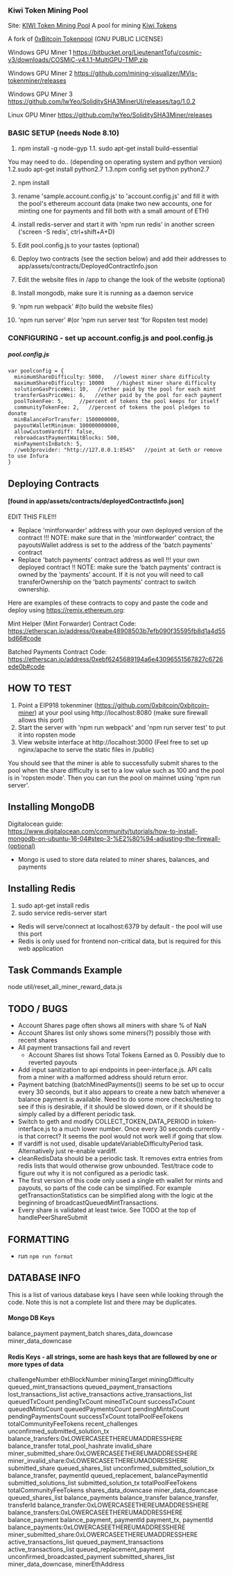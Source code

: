 ### Kiwi Token Mining Pool  
Site: [KIWI Token Mining Pool](http://mining.kiwi-token.com/)
A pool for mining [Kiwi Tokens](https://etherscan.io/token/0x2bf91c18cd4ae9c2f2858ef9fe518180f7b5096d)

A fork of [0xBitcoin Tokenpool](https://github.com/0xbitcoin/tokenpool)
(GNU PUBLIC LICENSE)


Windows GPU Miner 1
https://bitbucket.org/LieutenantTofu/cosmic-v3/downloads/COSMiC-v4.1.1-MultiGPU-TMP.zip

Windows GPU Miner 2
 https://github.com/mining-visualizer/MVis-tokenminer/releases

 Windows GPU Miner 3
 https://github.com/lwYeo/SoliditySHA3MinerUI/releases/tag/1.0.2

 Linux GPU Miner
 https://github.com/lwYeo/SoliditySHA3Miner/releases


### BASIC SETUP  (needs Node 8.10)
1. npm install -g node-gyp
1.1. sudo apt-get install build-essential

You may need to do.. (depending on operating system and python version)
1.2.sudo apt-get install python2.7
1.3.npm config set python python2.7

2. npm install

3. rename 'sample.account.config.js' to 'account.config.js' and fill it with the pool's ethereum account data (make two new accounts, one for minting one for payments and fill both with a small amount of ETH)

4. install redis-server and start it with 'npm run redis' in another screen ('screen -S redis', ctrl+shift+A+D)

5. Edit pool.config.js to your tastes (optional)

6. Deploy two contracts (see the section below) and add their addresses to app/assets/contracts/DeployedContractInfo.json

7. Edit the website files in /app  to change the look of the website (optional)
8. Install mongodb, make sure it is running as a daemon service
9. 'npm run webpack'  #(to build the website files)
10. 'npm run server' #(or 'npm run server test 'for Ropsten test mode)



### CONFIGURING  - set up  account.config.js and pool.config.js

##### pool.config.js

```
var poolconfig = {
  minimumShareDifficulty: 5000,   //lowest miner share difficulty
  maximumShareDifficulty: 10000    //highest miner share difficulty
  solutionGasPriceWei: 10,   //ether paid by the pool for each mint
  transferGasPriceWei: 6,   //ether paid by the pool for each payment
  poolTokenFee: 5,     //percent of tokens the pool keeps for itself
  communityTokenFee: 2,   //percent of tokens the pool pledges to donate
  minBalanceForTransfer: 1500000000,   
  payoutWalletMinimum: 100000000000,
  allowCustomVardiff: false,
  rebroadcastPaymentWaitBlocks: 500,
  minPaymentsInBatch: 5,
  //web3provider: "http://127.0.0.1:8545"   //point at Geth or remove to use Infura
}
```

## Deploying Contracts
####     [found in app/assets/contracts/deployedContractInfo.json]
EDIT THIS FILE!!!

* Replace 'mintforwarder' address with your own deployed version of the contract !!! NOTE: make sure that in the 'mintforwarder' contract, the payoutsWallet address is set to the address of the 'batch payments' contract
* Replace 'batch payments' contract address as well !!! your own deployed contract !! NOTE: make sure the 'batch payments' contract is owned by the 'payments' account. If it is not you will need to call transferOwnership on the 'batch payments' contract to switch ownership.

Here are examples of these contracts to copy and paste the code and deploy using https://remix.ethereum.org:

Mint Helper (Mint Forwarder) Contract Code:
https://etherscan.io/address/0xeabe48908503b7efb090f35595fb8d1a4d55bd66#code

Batched Payments Contract Code:
https://etherscan.io/address/0xebf6245689194a6e43096551567827c6726ede0b#code


## HOW TO TEST
1. Point a EIP918 tokenminer (https://github.com/0xbitcoin/0xbitcoin-miner) at your pool using http://localhost:8080   (make sure firewall allows this port)
2. Start the server with 'npm run webpack' and 'npm run server test' to put it into ropsten mode
3. View website interface at http://localhost:3000 (Feel free to set up nginx/apache to serve the static files in /public)

You should see that the miner is able to successfully submit shares to the pool when the share difficulty is set to a low value such as 100 and the pool is in 'ropsten mode'.  Then you can run the pool on mainnet using 'npm run server'.


## Installing MongoDB

Digitalocean guide:
https://www.digitalocean.com/community/tutorials/how-to-install-mongodb-on-ubuntu-16-04#step-3-%E2%80%94-adjusting-the-firewall-(optional)

 - Mongo is used to store data related to miner shares, balances, and payments


## Installing Redis  
  1. sudo apt-get install redis
  2. sudo service redis-server start

   - Redis will serve/connect at localhost:6379 by default - the pool will use this port
   - Redis is only used for frontend non-critical data, but is required for this web application


## Task Commands Example
node util/reset_all_miner_reward_data.js


## TODO / BUGS
 - Account Shares page often shows all miners with share % of NaN
 - Account Shares list only shows some miners(?) possibly those with recent shares
 - All payment transactions fail and revert
   - Account Shares list shows Total Tokens Earned as 0. Possibly due to reverted payouts
 - Add input sanitization to api endpoints in peer-interface.js. API calls from a miner
   with a malformed address should return error.
 - Payment batching (batchMinedPayments()) seems to be set up to occur every 30 seconds,
   but it also appears to create a new batch whenever a balance payment is available. Need
   to do some more checks/testing to see if this is desirable, if it should be slowed
   down, or if it should be simply called by a different periodic task.
 - Switch to geth and modify COLLECT_TOKEN_DATA_PERIOD in token-interface.js to a much 
   lower number. Once every 30 seconds currently - is that correct? It seems the pool 
   would not work well if going that slow.
 - If vardiff is not used, disable updateVariableDifficultyPeriod task. Alternatively
   just re-enable vardiff.
 - cleanRedisData should be a periodic task. It removes extra entries from redis lists
   that would otherwise grow unbounded. Test/trace code to figure out why it is not
   configured as a periodic task.
 - The first version of this code only used a single eth wallet for mints and payouts,
   so parts of the code can be simplified. For example getTransactionStatistics can
   be simplified along with the logic at the beginning of broadcastQueuedMintTransactions.
 - Every share is validated at least twice. See TODO at the top of handlePeerShareSubmit

## FORMATTING
 - run `npm run format`

## DATABASE INFO
This is a list of various database keys I have seen while looking through the
code. Note this is not a complete list and there may be duplicates.

#### Mongo DB Keys
balance_payment
payment_batch
shares_data_downcase
miner_data_downcase

#### Redis Keys - all strings, some are hash keys that are followed by one or more types of data
challengeNumber
ethBlockNumber
miningTarget
miningDifficulty
queued_mint_transactions
queued_payment_transactions
lost_transactions_list
active_transactions
active_transactions_list
queuedTxCount
pendingTxCount
minedTxCount
successTxCount
queuedMintsCount
queuedPaymentsCount
pendingMintsCount
pendingPaymentsCount
successTxCount
totalPoolFeeTokens
totalCommunityFeeTokens
recent_challenges
unconfirmed_submitted_solution_tx
balance_transfers:0xLOWERCASEETHEREUMADDRESSHERE
balance_transfer
total_pool_hashrate
invalid_share
miner_submitted_share:0xLOWERCASEETHEREUMADDRESSHERE
miner_invalid_share:0xLOWERCASEETHEREUMADDRESSHERE
submitted_share
queued_shares_list
unconfirmed_submitted_solution_tx
balance_transfer, paymentId
queued_replacement, balancePaymentId
submitted_solutions_list
submitted_solution_tx
totalPoolFeeTokens
totalCommunityFeeTokens
shares_data_downcase
miner_data_downcase
queued_shares_list
balance_payments
balance_transfer
balance_transfer, transferId
balance_transfer:0xLOWERCASEETHEREUMADDRESSHERE
balance_transfers:0xLOWERCASEETHEREUMADDRESSHERE
balance_payment
balance_payment, paymentId
payment_tx, paymentId
balance_payments:0xLOWERCASEETHEREUMADDRESSHERE
miner_submitted_share:0xLOWERCASEETHEREUMADDRESSHERE
active_transactions_list
queued_payment_transactions
active_transactions_list
queued_replacement_payment
unconfirmed_broadcasted_payment
submitted_shares_list
miner_data_downcase, minerEthAddress


